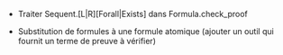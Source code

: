 * Traiter Sequent.\[L|R\]\[Forall|Exists\] dans Formula.check_proof

* Substitution de formules à une formule atomique (ajouter un outil qui fournit un terme de preuve à vérifier)
